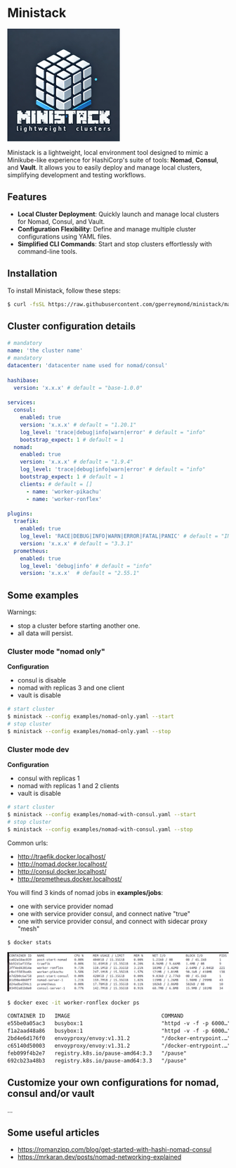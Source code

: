 # Ministack

![Logo of Ministack](images/logo-256.png)

Ministack is a lightweight, local environment tool designed to mimic a Minikube-like experience for HashiCorp's suite of tools: **Nomad**, **Consul**, and **Vault**. It allows you to easily deploy and manage local clusters, simplifying development and testing workflows.

## Features

- **Local Cluster Deployment**: Quickly launch and manage local clusters for Nomad, Consul, and Vault.
- **Configuration Flexibility**: Define and manage multiple cluster configurations using YAML files.
- **Simplified CLI Commands**: Start and stop clusters effortlessly with command-line tools.

## Installation

To install Ministack, follow these steps:

```bash
$ curl -fsSL https://raw.githubusercontent.com/gperreymond/ministack/main/install | bash
```

## Cluster configuration details

```yaml
# mandatory
name: 'the cluster name'
# mandatory
datacenter: 'datacenter name used for nomad/consul'

hashibase:
  version: 'x.x.x' # default = "base-1.0.0"

services:
  consul:
    enabled: true
    version: 'x.x.x' # default = "1.20.1"
    log_level: 'trace|debug|info|warn|error' # default = "info"
    bootstrap_expect: 1 # default = 1
  nomad:
    enabled: true
    version: 'x.x.x' # default = "1.9.4"
    log_level: 'trace|debug|info|warn|error' # default = "info"
    bootstrap_expect: 1 # default = 1
    clients: # default = []
      - name: 'worker-pikachu'
      - name: 'worker-ronflex'

plugins:
  traefik:
    enabled: true
    log_level: 'RACE|DEBUG|INFO|WARN|ERROR|FATAL|PANIC' # default = "INFO"
    version: 'x.x.x' # default = "3.3.1"
  prometheus:
    enabled: true
    log_level: 'debug|info' # default = "info"
    version: 'x.x.x'  # default = "2.55.1"
```

## Some examples

Warnings:
* stop a cluster before starting another one.
* all data will persist.

### Cluster mode "nomad only"

__Configuration__
* consul is disable
* nomad with replicas 3 and one client
* vault is disable

```sh
# start cluster
$ ministack --config examples/nomad-only.yaml --start
# stop cluster
$ ministack --config examples/nomad-only.yaml --stop
```

### Cluster mode dev

__Configuration__
* consul with replicas 1
* nomad with replicas 1 and 2 clients
* vault is disable

```sh
# start cluster
$ ministack --config examples/nomad-with-consul.yaml --start
# stop cluster
$ ministack --config examples/nomad-with-consul.yaml --stop
```

Common urls:
* http://traefik.docker.localhost/
* http://nomad.docker.localhost/
* http://consul.docker.localhost/
* http://prometheus.docker.localhost/

You will find 3 kinds of nomad jobs in __examples/jobs__:
* one with service provider nomad
* one with service provider consul, and connect native "true"
* one with service provider consul, and connect with sidecar proxy "mesh"

```sh
$ docker stats
```
![Docker Stats](images/docker-stats-1.png)

```sh
$ docker exec -it worker-ronflex docker ps
```
```txt
CONTAINER ID   IMAGE                             COMMAND                  CREATED          STATUS          PORTS     NAMES
e55be0a05ac3   busybox:1                         "httpd -v -f -p 6000…"   10 minutes ago   Up 10 minutes             web-86713971-376c-8ea4-cbc3-e31833953fe4
f1a2aad48a86   busybox:1                         "httpd -v -f -p 6000…"   10 minutes ago   Up 10 minutes             web-b450e015-627f-0ba1-72b0-427b0ff37da3
2bd4e6d176f0   envoyproxy/envoy:v1.31.2          "/docker-entrypoint.…"   10 minutes ago   Up 10 minutes             connect-proxy-hello-world-mesh-port-http-86713971-376c-8ea4-cbc3-e31833953fe4
c65140d50003   envoyproxy/envoy:v1.31.2          "/docker-entrypoint.…"   10 minutes ago   Up 10 minutes             connect-proxy-hello-world-mesh-port-http-b450e015-627f-0ba1-72b0-427b0ff37da3
feb099f4b2e7   registry.k8s.io/pause-amd64:3.3   "/pause"                 10 minutes ago   Up 10 minutes             nomad_init_b450e015-627f-0ba1-72b0-427b0ff37da3
692cb23a48b3   registry.k8s.io/pause-amd64:3.3   "/pause"                 10 minutes ago   Up 10 minutes             nomad_init_86713971-376c-8ea4-cbc3-e31833953fe4
```

## Customize your own configurations for nomad, consul and/or vault

...

## Some useful articles

* https://romanzipp.com/blog/get-started-with-hashi-nomad-consul
* https://mrkaran.dev/posts/nomad-networking-explained

